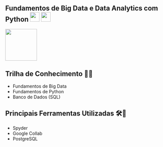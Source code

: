 ##  Fundamentos de Big Data e Data Analytics com Python <img src="https://upload.wikimedia.org/wikipedia/commons/thumb/c/c3/Python-logo-notext.svg/1869px-Python-logo-notext.svg.png" height="30"> <img src="https://upload.wikimedia.org/wikipedia/commons/8/87/Sql_data_base_with_logo.png" height="30">

<img src="https://upload.wikimedia.org/wikipedia/commons/8/8c/SENAI_S%C3%A3o_Paulo_logo.png" height="100">

## Trilha de Conhecimento 🚵‍♂️
- Fundamentos de Big Data
- Fundamentos de Python
- Banco de Dados (SQL)

## Principais Ferramentas Utilizadas 🛠🧰
- Spyder 
- Google Collab
- PostgreSQL
